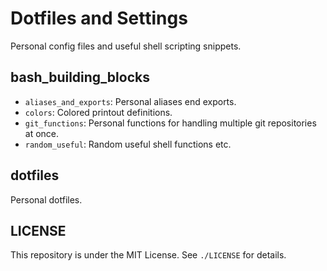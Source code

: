 # Dotfiles and Settings
Personal config files and useful shell scripting snippets.

## bash_building_blocks
- `aliases_and_exports`: Personal aliases end exports.
- `colors`: Colored printout definitions.
- `git_functions`: Personal functions for handling multiple git repositories at once.
- `random_useful`: Random useful shell functions etc.

## dotfiles
Personal dotfiles.

## LICENSE

This repository is under the MIT License.
See `./LICENSE` for details.
